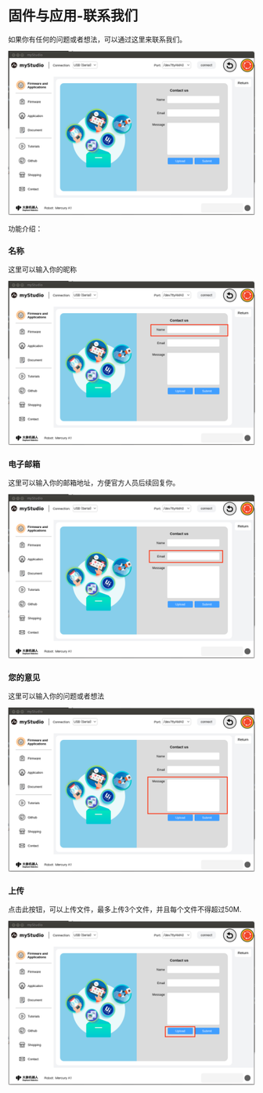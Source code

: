 # 固件与应用-联系我们

如果你有任何的问题或者想法，可以通过这里来联系我们。

![home](../resources/3-firmware/7-email/en/firmware_contact.png)

功能介绍：

### 名称

这里可以输入你的昵称

![Email name](../resources/3-firmware/7-email/en/firmware_contact_name.png)

### 电子邮箱

这里可以输入你的邮箱地址，方便官方人员后续回复你。

![Email address](../resources/3-firmware/7-email/en/firmware_contact_email.png)

### 您的意见

这里可以输入你的问题或者想法

![Email message](../resources/3-firmware/7-email/en/firmware_contact_context.png)

### 上传

点击此按钮，可以上传文件，最多上传3个文件，并且每个文件不得超过50M.

![Email upload](../resources/3-firmware/7-email/en/firmware_contact_upload_file.png)